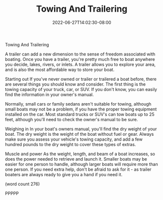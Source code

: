 ﻿---
title: "Towing And Trailering"
date: 2022-06-27T14:02:30-08:00
description: "Buying A Boat Tips for Web Success"
featured_image: "/images/Buying A Boat.jpg"
tags: ["Buying A Boat"]
---

Towing And Trailering

A trailer can add a new dimension to the sense of
freedom associated with boating.  Once you have a 
trailer, you're pretty much free to boat anywhere
you decide, lakes, rivers, or inlets.  A trailer 
allows you to explore your area, and is also the 
most affordable way to store your boat.

Starting out
If you've never owned or trailer or trailered a boat
before, there are several things you should know 
and consider.  The first thing is the towing capacity
of your truck, car, or SUV.  If you don't know, you
can easily find the information in your owner's 
manual. 

Normally, small cars or family sedans aren't suitable
for towing, although small boats may not be a problem,
if you have the proper towing equipment installed on
the car.  Most standard trucks or SUV's can tow 
boats up to 25 feet, although you'll need to check 
the owner's manual to be sure.

Weighing in 
In your boat's owners manual, you'll find the dry
weight of your boat.  The dry weight is the weight 
of the boat without fuel or gear.  Always make sure
you assess your vehicle's towing capacity, and add
a few hundred pounds to the dry weight to cover 
these types of extras.

Muscle and power
As the weight, length, and beam of a boat increases, 
so does the power needed to retrieve and launch it.
Smaller boats may be easier for one person to handle, 
although larger boats will require more than one
person.  If you need extra help, don't be afraid to
ask for it - as trailer boaters are always ready to 
give you a hand if you need it.

(word count 276)

PPPPP
